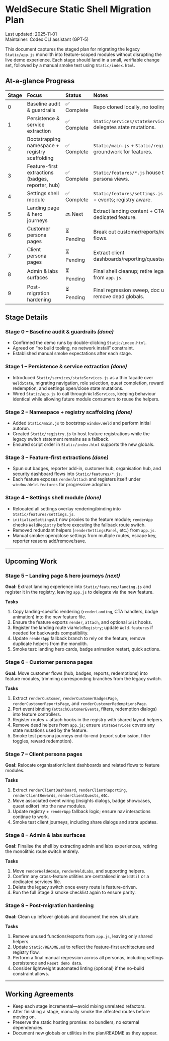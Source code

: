 # WeldSecure Static Shell Migration Plan

Last updated: 2025‑11‑01  
Maintainer: Codex CLI assistant (GPT‑5)

This document captures the staged plan for migrating the legacy `Static/app.js`
monolith into feature-scoped modules without disrupting the live demo
experience. Each stage should land in a small, verifiable change set, followed
by a manual smoke test using `Static/index.html`.

## At-a-glance Progress

| Stage | Focus                                             | Status        | Notes |
| :---- | :------------------------------------------------ | :------------ | :---- |
| 0     | Baseline audit & guardrails                       | ✅ Complete   | Repo cloned locally, no tooling introduced. |
| 1     | Persistence & service extraction                  | ✅ Complete   | `Static/services/stateServices.js` delegates state mutations. |
| 2     | Bootstrapping namespace + registry scaffolding    | ✅ Complete   | `Static/main.js` + `Static/registry.js` lay groundwork for features. |
| 3     | Feature-first extractions (badges, reporter, hub) | ✅ Complete   | `Static/features/*.js` house the major persona views. |
| 4     | Settings shell module                             | ✅ Complete   | `Static/features/settings.js` owns overlay + events; registry aware. |
| 5     | Landing page & hero journeys                      | 🔜 Next       | Extract landing content + CTA wiring into a dedicated feature. |
| 6     | Customer persona pages                            | ⏳ Pending    | Break out customer/reports/redemptions flows. |
| 7     | Client persona pages                              | ⏳ Pending    | Extract client dashboards/reporting/quests/redemptions. |
| 8     | Admin & labs surfaces                             | ⏳ Pending    | Final shell cleanup; retire legacy switch from `app.js`. |
| 9     | Post-migration hardening                          | ⏳ Pending    | Final regression sweep, doc updates, remove dead globals. |

## Stage Details

### Stage 0 – Baseline audit & guardrails *(done)*
* Confirmed the demo runs by double-clicking `Static/index.html`.
* Agreed on “no build tooling, no network install” constraint.
* Established manual smoke expectations after each stage.

### Stage 1 – Persistence & service extraction *(done)*
* Introduced `Static/services/stateServices.js` as a thin façade over
  `WeldState`, migrating navigation, role selection, quest completion,
  reward redemption, and settings open/close state mutations.
* Wired `Static/app.js` to call through `WeldServices`, keeping behaviour
  identical while allowing future module consumers to reuse the helpers.

### Stage 2 – Namespace + registry scaffolding *(done)*
* Added `Static/main.js` to bootstrap `window.Weld` and perform initial autorun.
* Created `Static/registry.js` to host feature registrations while the
  legacy switch statement remains as a fallback.
* Ensured script order in `Static/index.html` supports the new globals.

### Stage 3 – Feature-first extractions *(done)*
* Spun out badges, reporter add-in, customer hub, organisation hub, and
  security dashboard flows into `Static/features/*.js`.
* Each feature exposes `render`/`attach` and registers itself under
  `window.Weld.features` for progressive adoption.

### Stage 4 – Settings shell module *(done)*
* Relocated all settings overlay rendering/binding into
  `Static/features/settings.js`.
* `initializeSettingsUI` now proxies to the feature module; `renderApp`
  checks `WeldRegistry` before executing the fallback route switch.
* Removed redundant helpers (`renderSettingsPanel`, etc.) from `app.js`.
* Manual smoke: open/close settings from multiple routes, escape key, reporter reasons add/remove/save.

---

## Upcoming Work

### Stage 5 – Landing page & hero journeys *(next)*
**Goal:** Extract landing experience into `Static/features/landing.js`
and register it in the registry, leaving `app.js` to delegate via the new
feature.

**Tasks**
1. Copy landing-specific rendering (`renderLanding`, CTA handlers, badge animation) into the new feature file.
2. Ensure the feature exports `render`, `attach`, and optional `init` hooks.
3. Register the landing route via `WeldRegistry`; update `Weld.features` if needed for backwards compatibility.
4. Update `renderApp` fallback branch to rely on the feature; remove duplicate helpers from the monolith.
5. Smoke test: landing hero cards, badge animation restart, quick actions.

### Stage 6 – Customer persona pages
**Goal:** Move customer flows (hub, badges, reports, redemptions) into
feature modules, trimming corresponding branches from the legacy switch.

**Tasks**
1. Extract `renderCustomer`, `renderCustomerBadgesPage`, `renderCustomerReportsPage`, and `renderCustomerRedemptionsPage`.
2. Port event binding (`attachCustomerEvents`, filters, redemption dialogs) into feature controllers.
3. Register routes + attach hooks in the registry with shared layout helpers.
4. Remove dead helpers from `app.js`; ensure `stateServices` covers any state mutations used by the feature.
5. Smoke test persona journeys end-to-end (report submission, filter toggles, reward redemption).

### Stage 7 – Client persona pages
**Goal:** Relocate organisation/client dashboards and related flows to
feature modules.

**Tasks**
1. Extract `renderClientDashboard`, `renderClientReporting`, `renderClientRewards`, `renderClientQuests`, etc.
2. Move associated event wiring (insights dialogs, badge showcases, quest editor) into the new modules.
3. Update registry + `renderApp` fallback logic; ensure nav interactions continue to work.
4. Smoke test client journeys, including share dialogs and state updates.

### Stage 8 – Admin & labs surfaces
**Goal:** Finalise the shell by extracting admin and labs experiences,
retiring the monolithic route switch entirely.

**Tasks**
1. Move `renderWeldAdmin`, `renderWeldLabs`, and supporting helpers.
2. Confirm any cross-feature utilities are centralised in `WeldUtil` or a dedicated services file.
3. Delete the legacy switch once every route is feature-driven.
4. Run the full Stage 3 smoke checklist again to ensure parity.

### Stage 9 – Post-migration hardening
**Goal:** Clean up leftover globals and document the new structure.

**Tasks**
1. Remove unused functions/exports from `app.js`, leaving only shared helpers.
2. Update `Static/README.md` to reflect the feature-first architecture and registry flow.
3. Perform a final manual regression across all personas, including settings persistence and `Reset demo data`.
4. Consider lightweight automated linting (optional) if the no-build constraint allows.

---

## Working Agreements

* Keep each stage incremental—avoid mixing unrelated refactors.
* After finishing a stage, manually smoke the affected routes before moving on.
* Preserve the static hosting promise: no bundlers, no external dependencies.
* Document new globals or utilities in the plan/README as they appear.
